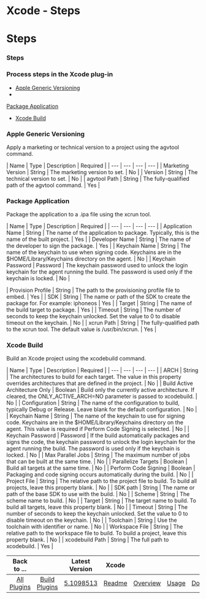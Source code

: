 
Xcode - Steps
=============

# Steps



### Steps




 



### Process steps in the Xcode plug-in


* [Apple Generic Versioning](#apple_generic_versioning)
* 
[Package Application](#package_application)
* [Xcode Build](#xcode_build)




### Apple Generic Versioning


Apply a 
marketing or technical version to a project using the agvtool command.




| Name | Type | Description | Required |
| 
--- | --- | --- | --- |
| Marketing Version | String | The marketing version to set. | No |
| Version | String | The 
technical version to set. | No |
| agvtool Path | String | The fully-qualified path of the agvtool command. | Yes |



### Package Application


Package the application to a .ipa file using the xcrun tool.




| Name | Type | Description |
 Required |
| --- | --- | --- | --- |
| Application Name | String | The name of the application to package. Typically, 
this is the name of the built project. | Yes |
| Developer Name | String | The name of the developer to sign the 
package. | Yes |
| Keychain Name | String | The name of the keychain to use when signing code. Keychains are in the 
$HOME/Library/Keychains directory on the agent.
  | No |
| Keychain Password | Password | The keychain password used to 
unlock the login keychain for the agent running the build. The password is used only if the keychain is locked.
  | No |

| Provision Profile | String | The path to the provisioning profile file to embed. | Yes |
| SDK | String | The name or
 path of the SDK to create the package for. For example: iphoneos | Yes |
| Target | String | The name of the build 
target to package. | Yes |
| Timeout | String | The number of seconds to keep the keychain unlocked. Set the value to 0 
to disable timeout on the keychain.
  | No |
| xcrun Path | String | The fully-qualified path to the xcrun tool. The 
default value is /usr/bin/xcrun. | Yes |


### Xcode Build


Build an Xcode project using the xcodebuild command.




| 
Name | Type | Description | Required |
| --- | --- | --- | --- |
| ARCH | String | The architectures to build for each 
target. The value in this property overrides architectures that are defined in the project.
  | No |
| Build Active 
Architecture Only | Boolean | Build only the currently active architecture. If cleared, the ONLY\_ACTIVE\_ARCH=NO 
parameter is passed to xcodebuild.
  | No |
| Configuration | String | The name of the configuration to build, typically
 Debug or Release. Leave blank for the default configuration.
  | No |
| Keychain Name | String | The name of the 
keychain to use for signing code. Keychains are in the $HOME/Library/Keychains directory on the agent. This value is 
required if Perform Code Signing is selected.
  | No |
| Keychain Password | Password | If the build automatically 
packages and signs the code, the keychain password to unlock the login keychain for the agent running the build. The 
password is used only if the keychain is locked.
  | No |
| Max Parallel Jobs | String | The maximum number of jobs that
 can be built at the same time. | No |
| Parallelize Targets | Boolean | Build all targets at the same time. | No |
| 
Perform Code Signing | Boolean | Packaging and code signing occurs automatically during the build. | No |
| Project File
 | String | The relative path to the project file to build. To build all projects, leave this property blank.
  | No |
|
 SDK path | String | The name or path of the base SDK to use with the build. | No |
| Scheme | String | The scheme name 
to build. | No |
| Target | String | The target name to build. To build all targets, leave this property blank. | No |
|
 Timeout | String | The number of seconds to keep the keychain unlocked. Set the value to 0 to disable timeout on the 
keychain.
  | No |
| Toolchain | String | Use the toolchain with identifier or name. | No |
| Workspace File | String | 
The relative path to the workspace file to build. To build a project, leave this property blank.
  | No |
| xcodebuild 
Path | String | The full path to xcodebuild. | Yes |





|Back to ...||Latest Version|Xcode ||||
| :---: | :---: | :---: | :---: | :---: | :---: | :---: |
|[All Plugins](../../index.md)|[Build Plugins](../README.md)|[5.1098513](https://raw.githubusercontent.com/UrbanCode/IBM-UCB-PLUGINS/main/files/Xcode/Xcode-hcl-5.1098513.zip)|[Readme](README.md)|[Overview](overview.md)|[Usage](usage.md)|[Downloads](downloads.md)|
